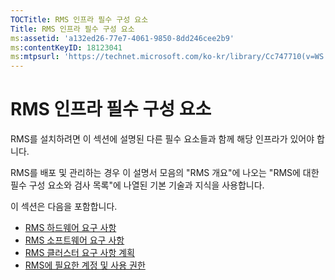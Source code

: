 ```yaml
---
TOCTitle: RMS 인프라 필수 구성 요소
Title: RMS 인프라 필수 구성 요소
ms:assetid: 'a132ed26-77e7-4061-9850-8dd246cee2b9'
ms:contentKeyID: 18123041
ms:mtpsurl: 'https://technet.microsoft.com/ko-kr/library/Cc747710(v=WS.10)'
---
```


RMS 인프라 필수 구성 요소
=========================

RMS를 설치하려면 이 섹션에 설명된 다른 필수 요소들과 함께 해당 인프라가 있어야 합니다.

RMS를 배포 및 관리하는 경우 이 설명서 모음의 "RMS 개요"에 나오는 "RMS에 대한 필수 구성 요소와 검사 목록"에 나열된 기본 기술과 지식을 사용합니다.

이 섹션은 다음을 포함합니다.

-   [RMS 하드웨어 요구 사항](https://technet.microsoft.com/247735de-e901-4f4f-b69e-254680d2f6ba)
-   [RMS 소프트웨어 요구 사항](https://technet.microsoft.com/17faf2ad-2366-4a92-98a5-766e20a0f741)
-   [RMS 클러스터 요구 사항 계획](https://technet.microsoft.com/ec4023eb-4d39-4551-9789-c8a2d973a55b)
-   [RMS에 필요한 계정 및 사용 권한](https://technet.microsoft.com/07a51daa-6823-41e6-b453-92f1a0592361)
